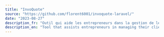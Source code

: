 ```yaml
---
title: "InvoQuote"
source: "https://github.com/florent6001/invoquote-laravel/"
date: "2023-08-27"
description_fr: "Outil qui aide les entrepreneurs dans la gestion de leurs clients, et génère des devis / factures."
description_en: "Tool that assists entrepreneurs in managing their clients and generates quotes/invoices."
---
```

